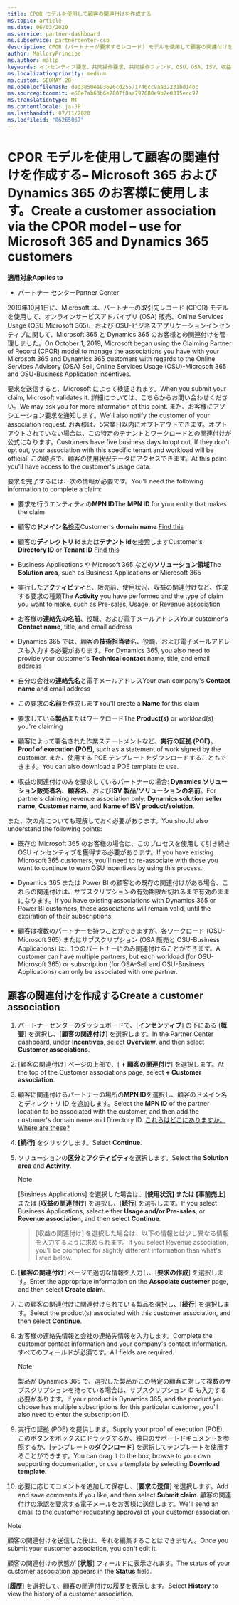 ```yaml
---
title: CPOR モデルを使用して顧客の関連付けを作成する
ms.topic: article
ms.date: 06/03/2020
ms.service: partner-dashboard
ms.subservice: partnercenter-csp
description: CPOR (パートナーが要求するレコード) モデルを使用して顧客の関連付けを作成します。 Microsoft 365 と Dynamics 365 の顧客の売上、使用状況、& インセンティブを管理するのに役立ちます。
author: MalloryPrincipe
ms.author: mallp
keywords: インセンティブ要求、共同操作要求、共同操作ファンド、OSU、OSA、ISV、収益関連
ms.localizationpriority: medium
ms.custom: SEOMAY.20
ms.openlocfilehash: ded3850ea03626cd25571746cc9aa32231bd14bc
ms.sourcegitcommit: e68e7ab63b6e7807f0aa797680e9b2e0315ecc97
ms.translationtype: MT
ms.contentlocale: ja-JP
ms.lasthandoff: 07/11/2020
ms.locfileid: "86265067"
---
```

# <a name="create-a-customer-association-via-the-cpor-model--use-for-microsoft-365-and-dynamics-365-customers"></a><span data-ttu-id="d65b9-105">CPOR モデルを使用して顧客の関連付けを作成する– Microsoft 365 および Dynamics 365 のお客様に使用します。</span><span class="sxs-lookup"><span data-stu-id="d65b9-105">Create a customer association via the CPOR model – use for Microsoft 365 and Dynamics 365 customers</span></span>

<span data-ttu-id="d65b9-106">**適用対象**</span><span class="sxs-lookup"><span data-stu-id="d65b9-106">**Applies to**</span></span>

- <span data-ttu-id="d65b9-107">パートナー センター</span><span class="sxs-lookup"><span data-stu-id="d65b9-107">Partner Center</span></span>

<span data-ttu-id="d65b9-108">2019年10月1日に、Microsoft は、パートナーの取引先レコード (CPOR) モデルを使用して、オンラインサービスアドバイザリ (OSA) 販売、Online Services Usage (OSU Microsoft 365)、および OSU-ビジネスアプリケーションインセンティブに関して、Microsoft 365 と Dynamics 365 のお客様との関連付けを管理しました。</span><span class="sxs-lookup"><span data-stu-id="d65b9-108">On October 1, 2019, Microsoft began using the Claiming Partner of Record (CPOR) model to manage the associations you have with your Microsoft 365 and Dynamics 365 customers with regards to the Online Services Advisory (OSA) Sell, Online Services Usage (OSU)-Microsoft 365 and OSU-Business Application incentives.</span></span>

<span data-ttu-id="d65b9-109">要求を送信すると、Microsoft によって検証されます。</span><span class="sxs-lookup"><span data-stu-id="d65b9-109">When you submit your claim, Microsoft validates it.</span></span> <span data-ttu-id="d65b9-110">詳細については、こちらからお問い合わせください。</span><span class="sxs-lookup"><span data-stu-id="d65b9-110">We may ask you for more information at this point.</span></span> <span data-ttu-id="d65b9-111">また、お客様にアソシエーション要求を通知します。</span><span class="sxs-lookup"><span data-stu-id="d65b9-111">We'll also notify the customer of your association request.</span></span> <span data-ttu-id="d65b9-112">お客様は、5営業日以内にオプトアウトできます。オプトアウトされていない場合は、この特定のテナントとワークロードとの関連付けが公式になります。</span><span class="sxs-lookup"><span data-stu-id="d65b9-112">Customers have five business days to opt out. If they don't opt out, your association with this specific tenant and workload will be official.</span></span> <span data-ttu-id="d65b9-113">この時点で、顧客の使用状況データにアクセスできます。</span><span class="sxs-lookup"><span data-stu-id="d65b9-113">At this point you'll have access to the customer's usage data.</span></span> 

<span data-ttu-id="d65b9-114">要求を完了するには、次の情報が必要です。</span><span class="sxs-lookup"><span data-stu-id="d65b9-114">You'll need the following information to complete a claim:</span></span>

- <span data-ttu-id="d65b9-115">要求を行うエンティティの**MPN ID**</span><span class="sxs-lookup"><span data-stu-id="d65b9-115">The **MPN ID** for your entity that makes the claim</span></span>

- <span data-ttu-id="d65b9-116">顧客の**ドメイン名**[検索](https://docs.microsoft.com/partner-center/find-customer-domain-name)</span><span class="sxs-lookup"><span data-stu-id="d65b9-116">Customer's **domain name** [Find this](https://docs.microsoft.com/partner-center/find-customer-domain-name)</span></span>

- <span data-ttu-id="d65b9-117">顧客の**ディレクトリ id**または**テナント id**を[検索](https://docs.microsoft.com/partner-center/find-customer-domain-name)します</span><span class="sxs-lookup"><span data-stu-id="d65b9-117">Customer's **Directory ID** or **Tenant ID** [Find this](https://docs.microsoft.com/partner-center/find-customer-domain-name)</span></span>

- <span data-ttu-id="d65b9-118">Business Applications や Microsoft 365 などの**ソリューション領域**</span><span class="sxs-lookup"><span data-stu-id="d65b9-118">The **Solution area**, such as Business Applications or Microsoft 365</span></span>

- <span data-ttu-id="d65b9-119">実行した**アクティビティ**と、販売前、使用状況、収益の関連付けなど、作成する要求の種類</span><span class="sxs-lookup"><span data-stu-id="d65b9-119">The **Activity** you have performed and the type of claim you want to make, such as Pre-sales, Usage, or Revenue association</span></span>

- <span data-ttu-id="d65b9-120">お客様の**連絡先の名前**、役職、および電子メールアドレス</span><span class="sxs-lookup"><span data-stu-id="d65b9-120">Your customer's **Contact name**, title, and email address</span></span>

- <span data-ttu-id="d65b9-121">Dynamics 365 では、顧客の**技術担当者**名、役職、および電子メールアドレスも入力する必要があります。</span><span class="sxs-lookup"><span data-stu-id="d65b9-121">For Dynamics 365, you also need to provide your customer's **Technical contact** name, title, and email address</span></span>

- <span data-ttu-id="d65b9-122">自分の会社の**連絡先名**と電子メールアドレス</span><span class="sxs-lookup"><span data-stu-id="d65b9-122">Your own company's **Contact name** and email address</span></span>

- <span data-ttu-id="d65b9-123">この要求の**名前**を作成します</span><span class="sxs-lookup"><span data-stu-id="d65b9-123">You'll create a **Name** for this claim</span></span>

- <span data-ttu-id="d65b9-124">要求している**製品**またはワークロード</span><span class="sxs-lookup"><span data-stu-id="d65b9-124">The **Product(s)** or workload(s) you're claiming</span></span>

- <span data-ttu-id="d65b9-125">顧客によって署名された作業ステートメントなど、**実行の証拠 (POE)**。</span><span class="sxs-lookup"><span data-stu-id="d65b9-125">**Proof of execution (POE)**, such as a statement of work signed by the customer.</span></span> <span data-ttu-id="d65b9-126">また、使用する POE テンプレートをダウンロードすることもできます。</span><span class="sxs-lookup"><span data-stu-id="d65b9-126">You can also download a POE template to use.</span></span>

- <span data-ttu-id="d65b9-127">収益の関連付けのみを要求しているパートナーの場合: **Dynamics ソリューション販売者名**、**顧客名**、および**ISV 製品/ソリューションの名前**。</span><span class="sxs-lookup"><span data-stu-id="d65b9-127">For partners claiming revenue association only: **Dynamics solution seller name**, **Customer name**, and **Name of ISV product/solution**.</span></span> 

<span data-ttu-id="d65b9-128">また、次の点についても理解しておく必要があります。</span><span class="sxs-lookup"><span data-stu-id="d65b9-128">You should also understand the following points:</span></span>

- <span data-ttu-id="d65b9-129">既存の Microsoft 365 のお客様の場合は、このプロセスを使用して引き続き OSU インセンティブを獲得する必要があります。</span><span class="sxs-lookup"><span data-stu-id="d65b9-129">If you have existing Microsoft 365 customers, you'll need to re-associate with those you want to continue to earn OSU incentives by using this process.</span></span>

- <span data-ttu-id="d65b9-130">Dynamics 365 または Power BI の顧客との既存の関連付けがある場合、これらの関連付けは、サブスクリプションの有効期限が切れるまで有効のままになります。</span><span class="sxs-lookup"><span data-stu-id="d65b9-130">If you have existing associations with Dynamics 365 or Power BI customers, these associations will remain valid, until the expiration of their subscriptions.</span></span>

- <span data-ttu-id="d65b9-131">顧客は複数のパートナーを持つことができますが、各ワークロード (OSU-Microsoft 365) またはサブスクリプション (OSA 販売と OSU-Business Applications) は、1つのパートナーにのみ関連付けることができます。</span><span class="sxs-lookup"><span data-stu-id="d65b9-131">A customer can have multiple partners, but each workload (for OSU-Microsoft 365) or subscription (for OSA-Sell and OSU-Business Applications) can only be associated with one partner.</span></span>

## <a name="create-a-customer-association"></a><span data-ttu-id="d65b9-132">顧客の関連付けを作成する</span><span class="sxs-lookup"><span data-stu-id="d65b9-132">Create a customer association</span></span>

1. <span data-ttu-id="d65b9-133">パートナーセンターのダッシュボードで、[**インセンティブ**] の下にある [**概要**] を選択し、[**顧客の関連付け**] を選択します。</span><span class="sxs-lookup"><span data-stu-id="d65b9-133">In the Partner Center dashboard, under **Incentives**, select **Overview**, and then select **Customer associations**.</span></span> 

2. <span data-ttu-id="d65b9-134">[顧客の関連付け] ページの上部で、[ **+ 顧客の関連付け**] を選択します。</span><span class="sxs-lookup"><span data-stu-id="d65b9-134">At the top of the Customer associations page, select **+ Customer association**.</span></span>

3. <span data-ttu-id="d65b9-135">顧客に関連付けるパートナーの場所の**MPN ID**を選択し、顧客のドメイン名とディレクトリ ID を追加します。</span><span class="sxs-lookup"><span data-stu-id="d65b9-135">Select the **MPN ID** of the partner location to be associated with the customer, and then add the customer's domain name and Directory ID.</span></span> [<span data-ttu-id="d65b9-136">これらはどこにありますか。</span><span class="sxs-lookup"><span data-stu-id="d65b9-136">Where are these?</span></span>](https://docs.microsoft.com/partner-center/find-customer-domain-name)

4. <span data-ttu-id="d65b9-137">**[続行]** をクリックします。</span><span class="sxs-lookup"><span data-stu-id="d65b9-137">Select **Continue**.</span></span>

5. <span data-ttu-id="d65b9-138">ソリューションの**区分**と**アクティビティ**を選択します。</span><span class="sxs-lookup"><span data-stu-id="d65b9-138">Select the **Solution area** and **Activity**.</span></span> 

   >[!Note]
   >
   ><span data-ttu-id="d65b9-139">[Business Applications] を選択した場合は、[**使用状況] または [事前売上**] または [**収益の関連付け**] を選択し、[**続行**] を選択します。</span><span class="sxs-lookup"><span data-stu-id="d65b9-139">If you select Business Applications, select either **Usage and/or Pre-sales**, or **Revenue association**, and then select **Continue**.</span></span> 

   ><span data-ttu-id="d65b9-140">[収益の関連付け] を選択した場合は、以下の情報とは少し異なる情報を入力するように求められます。</span><span class="sxs-lookup"><span data-stu-id="d65b9-140">If you select Revenue association, you'll be prompted for slightly different information than what's listed below.</span></span>

6. <span data-ttu-id="d65b9-141">[**顧客の関連付け**] ページで適切な情報を入力し、[**要求の作成**] を選択します。</span><span class="sxs-lookup"><span data-stu-id="d65b9-141">Enter the appropriate information on the **Associate customer** page, and then select **Create claim**.</span></span>

7. <span data-ttu-id="d65b9-142">この顧客の関連付けに関連付けられている製品を選択し、[**続行**] を選択します。</span><span class="sxs-lookup"><span data-stu-id="d65b9-142">Select the product(s) associated with this customer association, and then select **Continue**.</span></span>

8. <span data-ttu-id="d65b9-143">お客様の連絡先情報と会社の連絡先情報を入力します。</span><span class="sxs-lookup"><span data-stu-id="d65b9-143">Complete the customer contact information and your company's contact information.</span></span> <span data-ttu-id="d65b9-144">すべてのフィールドが必須です。</span><span class="sxs-lookup"><span data-stu-id="d65b9-144">All fields are required.</span></span> 

   >[!NOTE]
   ><span data-ttu-id="d65b9-145">製品が Dynamics 365 で、選択した製品がこの特定の顧客に対して複数のサブスクリプションを持っている場合は、サブスクリプション ID も入力する必要があります。</span><span class="sxs-lookup"><span data-stu-id="d65b9-145">If your product is Dynamics 365, and the product you choose has multiple subscriptions for this particular customer, you'll also need to enter the subscription ID.</span></span>

9. <span data-ttu-id="d65b9-146">実行の証拠 (POE) を提供します。</span><span class="sxs-lookup"><span data-stu-id="d65b9-146">Supply your proof of execution (POE).</span></span> <span data-ttu-id="d65b9-147">このボタンをボックスにドラッグするか、独自のサポートドキュメントを参照するか、[テンプレートの**ダウンロード**] を選択してテンプレートを使用することができます。</span><span class="sxs-lookup"><span data-stu-id="d65b9-147">You can drag it to the box, browse to your own supporting documentation, or use a template by selecting **Download template**.</span></span> 

10. <span data-ttu-id="d65b9-148">必要に応じてコメントを追加して保存し、[**要求の送信**] を選択します。</span><span class="sxs-lookup"><span data-stu-id="d65b9-148">Add and save comments if you like, and then select **Submit claim**.</span></span> <span data-ttu-id="d65b9-149">顧客の関連付けの承認を要求する電子メールをお客様に送信します。</span><span class="sxs-lookup"><span data-stu-id="d65b9-149">We'll send an email to the customer requesting approval of your customer association.</span></span>

   >[!NOTE]
   ><span data-ttu-id="d65b9-150">顧客の関連付けを送信した後は、それを編集することはできません。</span><span class="sxs-lookup"><span data-stu-id="d65b9-150">Once you submit your customer association, you can't edit it.</span></span>

<span data-ttu-id="d65b9-151">顧客の関連付けの状態が [**状態**] フィールドに表示されます。</span><span class="sxs-lookup"><span data-stu-id="d65b9-151">The status of your customer association appears in the **Status** field.</span></span>

<span data-ttu-id="d65b9-152">[**履歴**] を選択して、顧客の関連付けの履歴を表示します。</span><span class="sxs-lookup"><span data-stu-id="d65b9-152">Select **History** to view the history of a customer association.</span></span>
